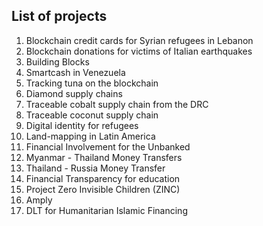 
## List of projects

1. Blockchain credit cards for Syrian refugees in Lebanon 
2. Blockchain donations for victims of Italian earthquakes 
3. Building Blocks
4. Smartcash in Venezuela
5. Tracking tuna on the blockchain
6. Diamond supply chains
7. Traceable cobalt supply chain from the DRC
8. Traceable coconut supply chain
9. Digital identity for refugees
10. Land-mapping in Latin America
11. Financial Involvement for the Unbanked
12. Myanmar - Thailand Money Transfers
13. Thailand - Russia Money Transfer
14. Financial Transparency for education
15. Project Zero Invisible Children (ZINC)
16. Amply
17. DLT for Humanitarian Islamic Financing
